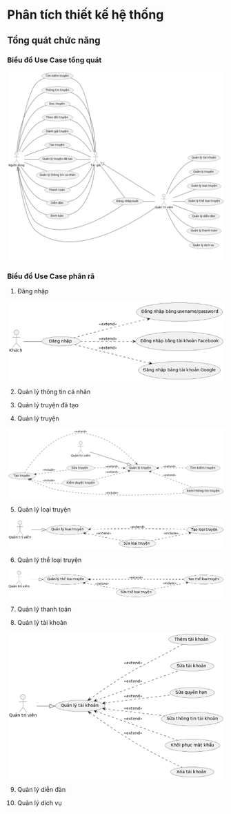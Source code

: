 # Phân tích thiết kế hệ thống

## Tổng quát chức năng

### Biểu đồ Use Case tổng quát

![Biểu đồ Use Case tổng quát](Usecase/General/General.png)

### Biểu đồ Use Case phân rã

1.	Đăng nhập

![Biểu đồ Use Case đăng nhập](Usecase/Login/Login.png)

2.	Quản lý thông tin cá nhân

3.	Quản lý truyện đã tạo

4.	Quản lý truyện

![Biêu đồ Use Case quản lý truyện](Usecase/ManageStories/ManageStories.png)

5.	Quản lý loại truyện

![Biểu đồ Use Case quản lý loại truyện](Usecase/ManageTypeStories/ManageTypeStories.png)

6.	Quản lý thể loại truyện

![Biểu đồ Use Case quản lý thể loại truyện](Usecase/ManageCatagory/ManageCatagory.png)

7.	Quản lý thanh toán

8.	Quản lý tài khoản

![Biểu đồ Use Case quẩn lý tài khoản](Usecase/ManageAccount/ManageAccount.png)

9.	Quản lý diễn đàn

10. Quản lý dịch vụ
